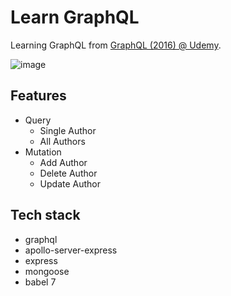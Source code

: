 # Learn GraphQL

Learning GraphQL from [GraphQL (2016) @ Udemy](https://www.udemy.com/introduction-to-graphql-and-apollo-building-modern-apis/).

![image](https://user-images.githubusercontent.com/3055294/50102730-c105a780-0260-11e9-9fe9-b529a71eb4bb.png)

## Features

* Query
  * Single Author
  * All Authors
* Mutation
  * Add Author
  * Delete Author
  * Update Author

## Tech stack

* graphql
* apollo-server-express
* express
* mongoose
* babel 7
